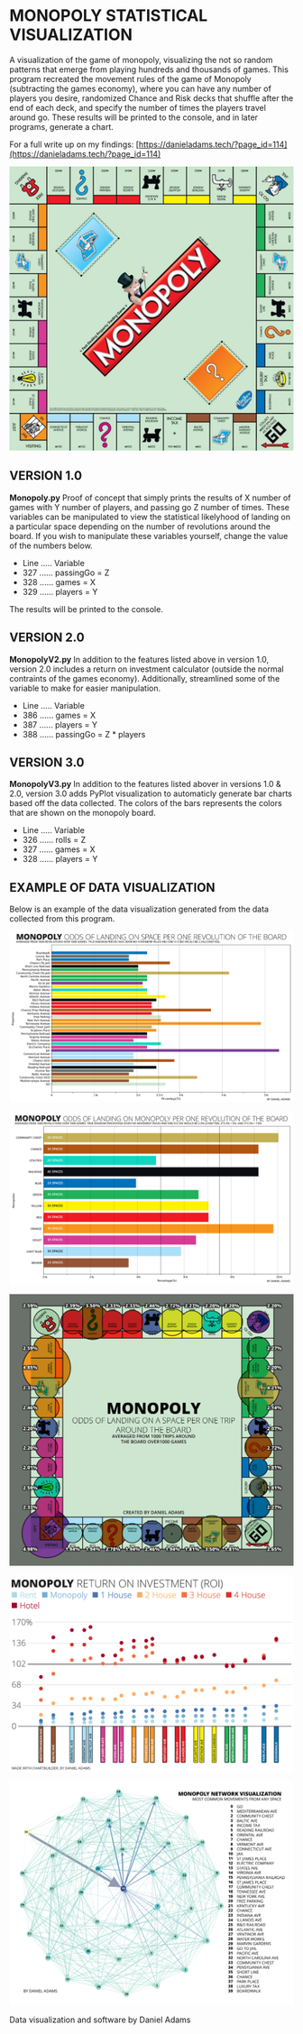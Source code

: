 # MONOPOLY STATISTICAL VISUALIZATION
 A visualization of the game of monopoly, visualizing the not so random patterns that emerge from playing hundreds and thousands of games. This program recreated the movement rules of the game of Monopoly (subtracting the games economy), where you can have any number of players you desire, randomized Chance and Risk decks that shuffle after the end of each deck, and specify the number of times the players travel around go. These results will be printed to the console, and in later programs, generate a chart.

 For a full write up on my findings: [https://danieladams.tech/?page_id=114](https://danieladams.tech/?page_id=114)

 ![Monopoly Board](/src/monopolyBoard.jpg)

 ## VERSION 1.0
 **Monopoly.py**
 Proof of concept that simply prints the results of X number of games with Y number of players, and passing go Z number of times. These variables can be manipulated to view the statistical likelyhood of landing on a particular space depending on the number of revolutions around the board. If you wish to manipulate these variables yourself, change the value of the numbers below.

 * Line ..... Variable
 * 327 ...... passingGo = Z
 * 328 ...... games = X
 * 329 ...... players = Y

 The results will be printed to the console.

 ## VERSION 2.0
 **MonopolyV2.py**
 In addition to the features listed above in version 1.0, version 2.0 includes a return on investment calculator (outside the normal contraints of the games economy). Additionally, streamlined some of the variable to make for easier manipulation.

 * Line ..... Variable
 * 386 ...... games = X
 * 387 ...... players = Y
 * 388 ...... passingGo = Z * players

 ## VERSION 3.0
 **MonopolyV3.py**
 In addition to the features listed abover in versions 1.0 & 2.0, version 3.0 adds PyPlot visualization to automaticly generate bar charts based off the data collected. The colors of the bars represents the colors that are shown on the monopoly board. 

 * Line ..... Variable
 * 326 ...... rolls = Z
 * 327 ...... games = X
 * 328 ...... players = Y

 ## EXAMPLE OF DATA VISUALIZATION
 Below is an example of the data visualization generated from the data collected from this program. 

 ![Monopoly Board](/src/Monopoly_PropertyPercentage.jpg)

 ![Monopoly Board](/src/Monopoly_MonopolyPercentage.jpg)

 ![Monopoly Board](/src/Monopoly_BubbleMap.jpg)

 ![Monopoly Board](/src/Monopoly_ROI.jpg)

 ![Monopoly Board](/src/Monopoly_Movement.jpg)

 Data visualization and software by Daniel Adams
